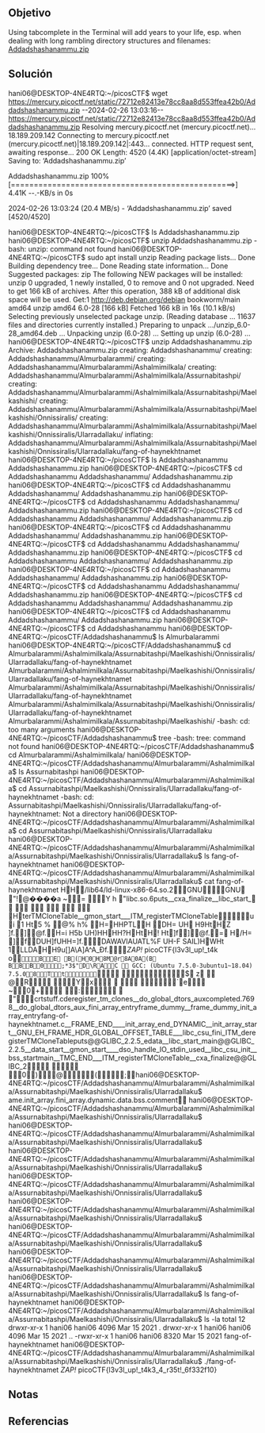 ## Objetivo
Using tabcomplete in the Terminal will add years to your life, esp. when dealing with long rambling directory structures and filenames: [Addadshashanammu.zip](https://mercury.picoctf.net/static/72712e82413e78cc8aa8d553ffea42b0/Addadshashanammu.zip)
## Solución
hani06@DESKTOP-4NE4RTQ:~/picosCTF$ wget https://mercury.picoctf.net/static/72712e82413e78cc8aa8d553ffea42b0/Addadshashanammu.zip
--2024-02-26 13:03:16--  https://mercury.picoctf.net/static/72712e82413e78cc8aa8d553ffea42b0/Addadshashanammu.zip
Resolving mercury.picoctf.net (mercury.picoctf.net)... 18.189.209.142
Connecting to mercury.picoctf.net (mercury.picoctf.net)|18.189.209.142|:443... connected.
HTTP request sent, awaiting response... 200 OK
Length: 4520 (4.4K) [application/octet-stream]
Saving to: ‘Addadshashanammu.zip’

Addadshashanammu.zip          100%[=================================================>]   4.41K  --.-KB/s    in 0s

2024-02-26 13:03:24 (20.4 MB/s) - ‘Addadshashanammu.zip’ saved [4520/4520]

hani06@DESKTOP-4NE4RTQ:~/picosCTF$ ls
Addadshashanammu.zip
hani06@DESKTOP-4NE4RTQ:~/picosCTF$ unzip Addadshashanammu.zip
-bash: unzip: command not found
hani06@DESKTOP-4NE4RTQ:~/picosCTF$ sudo apt install unzip
Reading package lists... Done
Building dependency tree... Done
Reading state information... Done
Suggested packages:
  zip
The following NEW packages will be installed:
  unzip
0 upgraded, 1 newly installed, 0 to remove and 0 not upgraded.
Need to get 166 kB of archives.
After this operation, 388 kB of additional disk space will be used.
Get:1 http://deb.debian.org/debian bookworm/main amd64 unzip amd64 6.0-28 [166 kB]
Fetched 166 kB in 16s (10.1 kB/s)
Selecting previously unselected package unzip.
(Reading database ... 11637 files and directories currently installed.)
Preparing to unpack .../unzip_6.0-28_amd64.deb ...
Unpacking unzip (6.0-28) ...
Setting up unzip (6.0-28) ...
hani06@DESKTOP-4NE4RTQ:~/picosCTF$ unzip Addadshashanammu.zip
Archive:  Addadshashanammu.zip
   creating: Addadshashanammu/
   creating: Addadshashanammu/Almurbalarammi/
   creating: Addadshashanammu/Almurbalarammi/Ashalmimilkala/
   creating: Addadshashanammu/Almurbalarammi/Ashalmimilkala/Assurnabitashpi/
   creating: Addadshashanammu/Almurbalarammi/Ashalmimilkala/Assurnabitashpi/Maelkashishi/
   creating: Addadshashanammu/Almurbalarammi/Ashalmimilkala/Assurnabitashpi/Maelkashishi/Onnissiralis/
   creating: Addadshashanammu/Almurbalarammi/Ashalmimilkala/Assurnabitashpi/Maelkashishi/Onnissiralis/Ularradallaku/
  inflating: Addadshashanammu/Almurbalarammi/Ashalmimilkala/Assurnabitashpi/Maelkashishi/Onnissiralis/Ularradallaku/fang-of-haynekhtnamet
hani06@DESKTOP-4NE4RTQ:~/picosCTF$ ls
Addadshashanammu  Addadshashanammu.zip
hani06@DESKTOP-4NE4RTQ:~/picosCTF$ cd Addadshashanammu
Addadshashanammu/     Addadshashanammu.zip
hani06@DESKTOP-4NE4RTQ:~/picosCTF$ cd Addadshashanammu
Addadshashanammu/     Addadshashanammu.zip
hani06@DESKTOP-4NE4RTQ:~/picosCTF$ cd Addadshashanammu
Addadshashanammu/     Addadshashanammu.zip
hani06@DESKTOP-4NE4RTQ:~/picosCTF$ cd Addadshashanammu
Addadshashanammu/     Addadshashanammu.zip
hani06@DESKTOP-4NE4RTQ:~/picosCTF$ cd Addadshashanammu
Addadshashanammu/     Addadshashanammu.zip
hani06@DESKTOP-4NE4RTQ:~/picosCTF$ cd Addadshashanammu
Addadshashanammu/     Addadshashanammu.zip
hani06@DESKTOP-4NE4RTQ:~/picosCTF$ cd Addadshashanammu
Addadshashanammu/     Addadshashanammu.zip
hani06@DESKTOP-4NE4RTQ:~/picosCTF$ cd Addadshashanammu
Addadshashanammu/     Addadshashanammu.zip
hani06@DESKTOP-4NE4RTQ:~/picosCTF$ cd Addadshashanammu
Addadshashanammu/     Addadshashanammu.zip
hani06@DESKTOP-4NE4RTQ:~/picosCTF$ cd Addadshashanammu
Addadshashanammu/     Addadshashanammu.zip
hani06@DESKTOP-4NE4RTQ:~/picosCTF$ cd Addadshashanammu
Addadshashanammu/     Addadshashanammu.zip
hani06@DESKTOP-4NE4RTQ:~/picosCTF$ cd Addadshashanammu
hani06@DESKTOP-4NE4RTQ:~/picosCTF/Addadshashanammu$ ls
Almurbalarammi
hani06@DESKTOP-4NE4RTQ:~/picosCTF/Addadshashanammu$ cd Almurbalarammi/Ashalmimilkala/Assurnabitashpi/Maelkashishi/Onnissiralis/Ularradallaku/fang-of-haynekhtnamet Almurbalarammi/Ashalmimilkala/Assurnabitashpi/Maelkashishi/Onnissiralis/Ularradallaku/fang-of-haynekhtnamet Almurbalarammi/Ashalmimilkala/Assurnabitashpi/Maelkashishi/Onnissiralis/Ularradallaku/fang-of-haynekhtnamet Almurbalarammi/Ashalmimilkala/Assurnabitashpi/Maelkashishi/Onnissiralis/Ularradallaku/fang-of-haynekhtnamet Almurbalarammi/Ashalmimilkala/Assurnabitashpi/Maelkashishi/
-bash: cd: too many arguments
hani06@DESKTOP-4NE4RTQ:~/picosCTF/Addadshashanammu$ tree
-bash: tree: command not found
hani06@DESKTOP-4NE4RTQ:~/picosCTF/Addadshashanammu$ cd Almurbalarammi/Ashalmimilkala/
hani06@DESKTOP-4NE4RTQ:~/picosCTF/Addadshashanammu/Almurbalarammi/Ashalmimilkala$ ls
Assurnabitashpi
hani06@DESKTOP-4NE4RTQ:~/picosCTF/Addadshashanammu/Almurbalarammi/Ashalmimilkala$ cd Assurnabitashpi/Maelkashishi/Onnissiralis/Ularradallaku/fang-of-haynekhtnamet
-bash: cd: Assurnabitashpi/Maelkashishi/Onnissiralis/Ularradallaku/fang-of-haynekhtnamet: Not a directory
hani06@DESKTOP-4NE4RTQ:~/picosCTF/Addadshashanammu/Almurbalarammi/Ashalmimilkala$ cd Assurnabitashpi/Maelkashishi/Onnissiralis/Ularradallaku
hani06@DESKTOP-4NE4RTQ:~/picosCTF/Addadshashanammu/Almurbalarammi/Ashalmimilkala/Assurnabitashpi/Maelkashishi/Onnissiralis/Ularradallaku$ ls
fang-of-haynekhtnamet
hani06@DESKTOP-4NE4RTQ:~/picosCTF/Addadshashanammu/Almurbalarammi/Ashalmimilkala/Assurnabitashpi/Maelkashishi/Onnissiralis/Ularradallaku$ cat fang-of-haynekhtnamet
 HH/lib64/ld-linux-x86-64.so.2GNUGNU "!@����a     ~= Y h "libc.so.6puts__cxa_finalize__libc_start_       HterTMCloneTable__gmon_start___ITM_registerTMCloneTableui     1
 Ht5
 %
 @%
 h%
H=HHPTLH
 DH=
 UH
 H9HtHZ
]f.]@f.H=i
 H5b
 UH)HHHH?HHtH!
 Ht]f]@f.=
H/H=    ]fDUH]fUHH=]f.DAWAVIAUATL%F UH-F SAIL)HWHt 1LLDAHH9u[]A\A]A^A_Ðf.*ZAP!* picoCTF{l3v3l_up!_t4k o`BE B(H0H8M@r8A0A(B BBB0;*3$"D\RAC
  GCC: (Ubuntu 7.5.0-3ubuntu1~18.04) 7.5.08Tt`  
  $ z  @R Yx   `e ~0+ :  "crtstuff.cderegister_tm_clones__do_global_dtors_auxcompleted.7698__do_global_dtors_aux_fini_array_entryframe_dummy__frame_dummy_init_array_entryfang-of-haynekhtnamet.c__FRAME_END____init_array_end_DYNAMIC__init_array_start__GNU_EH_FRAME_HDR_GLOBAL_OFFSET_TABLE___libc_csu_fini_ITM_deregisterTMCloneTableputs@@GLIBC_2.2.5_edata__libc_start_main@@GLIBC_2.2.5__data_start__gmon_start____dso_handle_IO_stdin_used__libc_csu_init__bss_startmain__TMC_END___ITM_registerTMCloneTable__cxa_finalize@@GLIBC_2   0)@(;hani06@DESKTOP-4NE4RTQ:~/picosCTF/Addadshashanammu/Almurbalarammi/Ashalmimilkala/Assurnabitashpi/Maelkashishi/Onnissiralis/Ularradallaku$ ame.init_array.fini_array.dynamic.data.bss.comment
hani06@DESKTOP-4NE4RTQ:~/picosCTF/Addadshashanammu/Almurbalarammi/Ashalmimilkala/Assurnabitashpi/Maelkashishi/Onnissiralis/Ularradallaku$
hani06@DESKTOP-4NE4RTQ:~/picosCTF/Addadshashanammu/Almurbalarammi/Ashalmimilkala/Assurnabitashpi/Maelkashishi/Onnissiralis/Ularradallaku$
hani06@DESKTOP-4NE4RTQ:~/picosCTF/Addadshashanammu/Almurbalarammi/Ashalmimilkala/Assurnabitashpi/Maelkashishi/Onnissiralis/Ularradallaku$
hani06@DESKTOP-4NE4RTQ:~/picosCTF/Addadshashanammu/Almurbalarammi/Ashalmimilkala/Assurnabitashpi/Maelkashishi/Onnissiralis/Ularradallaku$
hani06@DESKTOP-4NE4RTQ:~/picosCTF/Addadshashanammu/Almurbalarammi/Ashalmimilkala/Assurnabitashpi/Maelkashishi/Onnissiralis/Ularradallaku$
hani06@DESKTOP-4NE4RTQ:~/picosCTF/Addadshashanammu/Almurbalarammi/Ashalmimilkala/Assurnabitashpi/Maelkashishi/Onnissiralis/Ularradallaku$
hani06@DESKTOP-4NE4RTQ:~/picosCTF/Addadshashanammu/Almurbalarammi/Ashalmimilkala/Assurnabitashpi/Maelkashishi/Onnissiralis/Ularradallaku$
hani06@DESKTOP-4NE4RTQ:~/picosCTF/Addadshashanammu/Almurbalarammi/Ashalmimilkala/Assurnabitashpi/Maelkashishi/Onnissiralis/Ularradallaku$ ls
fang-of-haynekhtnamet
hani06@DESKTOP-4NE4RTQ:~/picosCTF/Addadshashanammu/Almurbalarammi/Ashalmimilkala/Assurnabitashpi/Maelkashishi/Onnissiralis/Ularradallaku$ ls -la
total 12
drwxr-xr-x 1 hani06 hani06 4096 Mar 15  2021 .
drwxr-xr-x 1 hani06 hani06 4096 Mar 15  2021 ..
-rwxr-xr-x 1 hani06 hani06 8320 Mar 15  2021 fang-of-haynekhtnamet
hani06@DESKTOP-4NE4RTQ:~/picosCTF/Addadshashanammu/Almurbalarammi/Ashalmimilkala/Assurnabitashpi/Maelkashishi/Onnissiralis/Ularradallaku$ ./fang-of-haynekhtnamet
*ZAP!* picoCTF{l3v3l_up!_t4k3_4_r35t!_6f332f10}
## Notas

## Referencias
